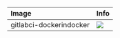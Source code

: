 | Image  | Info |
| :----- | :--- |
| gitlabci-dockerindocker | [![](https://images.microbadger.com/badges/image/dunecommunity/gitlabci-dockerindocker.svg)](http://microbadger.com/images/dunecommunity/gitlabci-dockerindocker "gitlabci-dockerindocker layer") |

